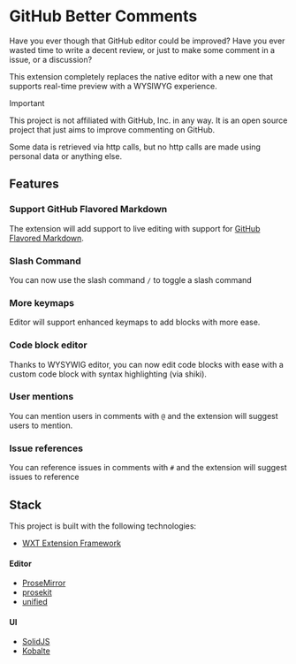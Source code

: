 # GitHub Better Comments

Have you ever though that GitHub editor could be improved? Have you ever wasted time to write a decent review, or just
to make some comment in a issue, or a discussion?

This extension completely replaces the native
editor with a new one that supports real-time preview with a WYSIWYG experience.

> [!IMPORTANT]
> 
> This project is not affiliated with GitHub, Inc. in any way. It is an open source project that just aims to
> improve commenting on GitHub.
> 
> Some data is retrieved via http calls, but no http calls are made using personal data or anything else.

## Features

### Support GitHub Flavored Markdown

The extension will add support to live editing with support
for [GitHub Flavored Markdown](https://github.github.com/gfm/).

### Slash Command

You can now use the slash command `/` to toggle a slash command

### More keymaps

Editor will support enhanced keymaps to add blocks with more ease.

### Code block editor

Thanks to WYSYWIG editor, you can now edit code blocks with ease with a custom code block with syntax highlighting (via
shiki).

### User mentions

You can mention users in comments with `@` and the extension will suggest users to mention.

### Issue references

You can reference issues in comments with `#` and the extension will suggest issues to reference

## Stack

This project is built with the following technologies:

- [WXT Extension Framework](https://github.com/wxt-dev/wxt)

#### Editor

- [ProseMirror](https://prosemirror.net/)
- [prosekit](https://github.com/prosekit/prosekit)
- [unified](https://github.com/unifiedjs/unified)

#### UI

- [SolidJS](https://github.com/solidjs/solid)
- [Kobalte](https://kobalte.dev)

